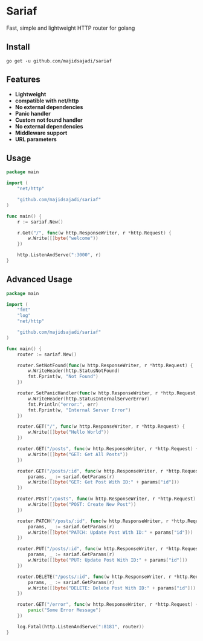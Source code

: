 # Sariaf

Fast, simple and lightweight HTTP router for golang

## Install

`go get -u github.com/majidsajadi/sariaf`

## Features

- **Lightweight**
- **compatible with net/http**
- **No external dependencies**
- **Panic handler**
- **Custom not found handler**
- **No external dependencies**
- **Middleware support**
- **URL parameters**

## Usage

```go
package main

import (
	"net/http"

	"github.com/majidsajadi/sariaf"
)

func main() {
    r := sariaf.New()

    r.Get("/", func(w http.ResponseWriter, r *http.Request) {
        w.Write([]byte("welcome"))
    })

    http.ListenAndServe(":3000", r)
}
```

## Advanced Usage 

```go
package main

import (
	"fmt"
	"log"
	"net/http"

	"github.com/majidsajadi/sariaf"
)

func main() {
	router := sariaf.New()

	router.SetNotFound(func(w http.ResponseWriter, r *http.Request) {
		w.WriteHeader(http.StatusNotFound)
		fmt.Fprint(w, "Not Found")
	})

	router.SetPanicHandler(func(w http.ResponseWriter, r *http.Request, err interface{}) {
		w.WriteHeader(http.StatusInternalServerError)
		fmt.Println("error:", err)
		fmt.Fprint(w, "Internal Server Error")
	})

	router.GET("/", func(w http.ResponseWriter, r *http.Request) {
		w.Write([]byte("Hello World"))
	})

	router.GET("/posts", func(w http.ResponseWriter, r *http.Request) {
		w.Write([]byte("GET: Get All Posts"))
	})

	router.GET("/posts/:id", func(w http.ResponseWriter, r *http.Request) {
		params, _ := sariaf.GetParams(r)
		w.Write([]byte("GET: Get Post With ID:" + params["id"]))
	})

	router.POST("/posts", func(w http.ResponseWriter, r *http.Request) {
		w.Write([]byte("POST: Create New Post"))
	})

	router.PATCH("/posts/:id", func(w http.ResponseWriter, r *http.Request) {
		params, _ := sariaf.GetParams(r)
		w.Write([]byte("PATCH: Update Post With ID:" + params["id"]))
	})

	router.PUT("/posts/:id", func(w http.ResponseWriter, r *http.Request) {
		params, _ := sariaf.GetParams(r)
		w.Write([]byte("PUT: Update Post With ID:" + params["id"]))
	})

	router.DELETE("/posts/:id", func(w http.ResponseWriter, r *http.Request) {
		params, _ := sariaf.GetParams(r)
		w.Write([]byte("DELETE: Delete Post With ID:" + params["id"]))
	})

	router.GET("/error", func(w http.ResponseWriter, r *http.Request) {
		panic("Some Error Message")
	})

	log.Fatal(http.ListenAndServe(":8181", router))
}
```